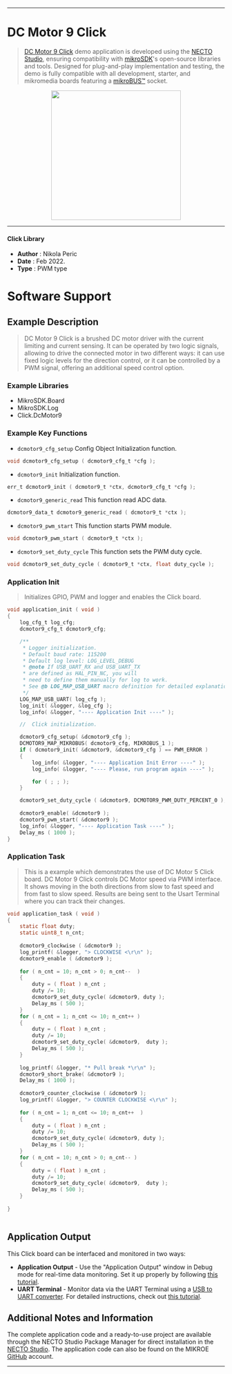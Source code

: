 
---
# DC Motor 9 Click

> [DC Motor 9 Click](https://www.mikroe.com/?pid_product=MIKROE-3416) demo application is developed using
the [NECTO Studio](https://www.mikroe.com/necto), ensuring compatibility with [mikroSDK](https://www.mikroe.com/mikrosdk)'s
open-source libraries and tools. Designed for plug-and-play implementation and testing, the demo is fully compatible with
all development, starter, and mikromedia boards featuring a [mikroBUS&trade;](https://www.mikroe.com/mikrobus) socket.

<p align="center">
  <img src="https://www.mikroe.com/?pid_product=MIKROE-3416&image=1" height=300px>
</p>

---

#### Click Library

- **Author**        : Nikola Peric
- **Date**          : Feb 2022.
- **Type**          : PWM type

# Software Support

## Example Description

> DC Motor 9 Click is a brushed DC motor driver with the current limiting and current sensing. It can
> be operated by two logic signals, allowing to drive the connected motor in two different ways: 
> it can use fixed logic levels for the direction control, or it can be controlled by a PWM signal, 
> offering an additional speed control option. 

### Example Libraries

- MikroSDK.Board
- MikroSDK.Log
- Click.DcMotor9

### Example Key Functions

- `dcmotor9_cfg_setup` Config Object Initialization function. 
```c
void dcmotor9_cfg_setup ( dcmotor9_cfg_t *cfg );
``` 
 
- `dcmotor9_init` Initialization function. 
```c
err_t dcmotor9_init ( dcmotor9_t *ctx, dcmotor9_cfg_t *cfg );
```

- `dcmotor9_generic_read` This function read ADC data. 
```c
dcmotor9_data_t dcmotor9_generic_read ( dcmotor9_t *ctx );
```
 
- `dcmotor9_pwm_start` This function starts PWM module. 
```c
void dcmotor9_pwm_start ( dcmotor9_t *ctx );
```

- `dcmotor9_set_duty_cycle` This function sets the PWM duty cycle. 
```c
void dcmotor9_set_duty_cycle ( dcmotor9_t *ctx, float duty_cycle );
```

### Application Init

> Initializes GPIO, PWM and logger and enables the Click board.

```c
void application_init ( void )
{
    log_cfg_t log_cfg;
    dcmotor9_cfg_t dcmotor9_cfg;

    /** 
     * Logger initialization.
     * Default baud rate: 115200
     * Default log level: LOG_LEVEL_DEBUG
     * @note If USB_UART_RX and USB_UART_TX 
     * are defined as HAL_PIN_NC, you will 
     * need to define them manually for log to work. 
     * See @b LOG_MAP_USB_UART macro definition for detailed explanation.
     */
    LOG_MAP_USB_UART( log_cfg );
    log_init( &logger, &log_cfg );
    log_info( &logger, "---- Application Init ----" );

    //  Click initialization.

    dcmotor9_cfg_setup( &dcmotor9_cfg );
    DCMOTOR9_MAP_MIKROBUS( dcmotor9_cfg, MIKROBUS_1 );
    if ( dcmotor9_init( &dcmotor9, &dcmotor9_cfg ) == PWM_ERROR )
    {
        log_info( &logger, "---- Application Init Error ----" );
        log_info( &logger, "---- Please, run program again ----" );

        for ( ; ; );
    }

    dcmotor9_set_duty_cycle ( &dcmotor9, DCMOTOR9_PWM_DUTY_PERCENT_0 );
    
    dcmotor9_enable( &dcmotor9 );
    dcmotor9_pwm_start( &dcmotor9 );
    log_info( &logger, "---- Application Task ----" );
    Delay_ms ( 1000 );
}
```

### Application Task

>  This is a example which demonstrates the use of DC Motor 5 Click board.
>  DC Motor 9 Click controls DC Motor speed via PWM interface.
>  It shows moving in the both directions from slow to fast speed
>  and from fast to slow speed.
>  Results are being sent to the Usart Terminal where you can track their changes.
```c
void application_task ( void )
{
    static float duty;
    static uint8_t n_cnt;
    
    dcmotor9_clockwise ( &dcmotor9 );
    log_printf( &logger, "> CLOCKWISE <\r\n" );
    dcmotor9_enable ( &dcmotor9 );
    
    for ( n_cnt = 10; n_cnt > 0; n_cnt--  )
    {
        duty = ( float ) n_cnt ;
        duty /= 10;
        dcmotor9_set_duty_cycle( &dcmotor9, duty );
        Delay_ms ( 500 );
    }
    for ( n_cnt = 1; n_cnt <= 10; n_cnt++ )
    {
        duty = ( float ) n_cnt ;
        duty /= 10;
        dcmotor9_set_duty_cycle( &dcmotor9,  duty );
        Delay_ms ( 500 );
    }
    
    log_printf( &logger, "* Pull break *\r\n" );
    dcmotor9_short_brake( &dcmotor9 );
    Delay_ms ( 1000 );
    
    dcmotor9_counter_clockwise ( &dcmotor9 );
    log_printf( &logger, "> COUNTER CLOCKWISE <\r\n" );
        
    for ( n_cnt = 1; n_cnt <= 10; n_cnt++  )
    {
        duty = ( float ) n_cnt ;
        duty /= 10;
        dcmotor9_set_duty_cycle( &dcmotor9, duty );
        Delay_ms ( 500 );
    }
    for ( n_cnt = 10; n_cnt > 0; n_cnt-- )
    {
        duty = ( float ) n_cnt ;
        duty /= 10;
        dcmotor9_set_duty_cycle( &dcmotor9,  duty );
        Delay_ms ( 500 );
    }
    
}
  

```

## Application Output

This Click board can be interfaced and monitored in two ways:
- **Application Output** - Use the "Application Output" window in Debug mode for real-time data monitoring.
Set it up properly by following [this tutorial](https://www.youtube.com/watch?v=ta5yyk1Woy4).
- **UART Terminal** - Monitor data via the UART Terminal using
a [USB to UART converter](https://www.mikroe.com/click/interface/usb?interface*=uart,uart). For detailed instructions,
check out [this tutorial](https://help.mikroe.com/necto/v2/Getting%20Started/Tools/UARTTerminalTool).

## Additional Notes and Information

The complete application code and a ready-to-use project are available through the NECTO Studio Package Manager for 
direct installation in the [NECTO Studio](https://www.mikroe.com/necto). The application code can also be found on
the MIKROE [GitHub](https://github.com/MikroElektronika/mikrosdk_click_v2) account.

---
